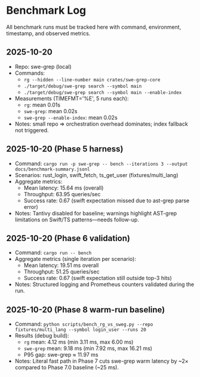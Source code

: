 # Benchmark Log

All benchmark runs must be tracked here with command, environment, timestamp, and observed metrics.

## 2025-10-20
- Repo: swe-grep (local)
- Commands:
  * `rg --hidden --line-number main crates/swe-grep-core`
  * `./target/debug/swe-grep search --symbol main`
  * `./target/debug/swe-grep search --symbol main --enable-index`
- Measurements (TIMEFMT='%E', 5 runs each):
  * `rg`: mean 0.01s
  * `swe-grep`: mean 0.02s
  * `swe-grep --enable-index`: mean 0.02s
- Notes: small repo => orchestration overhead dominates; index fallback not triggered.

## 2025-10-20 (Phase 5 harness)
- Command: `cargo run -p swe-grep -- bench --iterations 3 --output docs/benchmark-summary.jsonl`
- Scenarios: rust_login, swift_fetch, ts_get_user (fixtures/multi_lang)
- Aggregate metrics:
  * Mean latency: 15.64 ms (overall)
  * Throughput: 63.95 queries/sec
  * Success rate: 0.67 (swift expectation missed due to ast-grep parse error)
- Notes: Tantivy disabled for baseline; warnings highlight AST-grep limitations on Swift/TS patterns—needs follow-up.

## 2025-10-20 (Phase 6 validation)
- Command: `cargo run -- bench`
- Aggregate metrics (single iteration per scenario):
  * Mean latency: 19.51 ms overall
  * Throughput: 51.25 queries/sec
  * Success rate: 0.67 (swift expectation still outside top-3 hits)
- Notes: Structured logging and Prometheus counters validated during the run.

## 2025-10-20 (Phase 8 warm-run baseline)
- Command: `python scripts/bench_rg_vs_sweg.py --repo fixtures/multi_lang --symbol login_user --runs 20`
- Results (debug build):
  * `rg` mean: 4.12 ms (min 3.11 ms, max 6.00 ms)
  * `swe-grep` mean: 9.18 ms (min 7.92 ms, max 16.21 ms)
  * P95 gap: swe-grep ≈ 11.97 ms
- Notes: Literal fast path in Phase 7 cuts swe-grep warm latency by ~2× compared to Phase 7.0 baseline (~25 ms).
